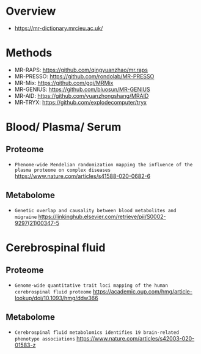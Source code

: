 # Overview
* https://mr-dictionary.mrcieu.ac.uk/

# Methods
* MR-RAPS: https://github.com/qingyuanzhao/mr.raps
* MR-PRESSO: https://github.com/rondolab/MR-PRESSO
* MR-Mix: https://github.com/gqi/MRMix
* MR-GENIUS: https://github.com/bluosun/MR-GENIUS
* MR-AID: https://github.com/yuanzhongshang/MRAID
* MR-TRYX: https://github.com/explodecomputer/tryx

# Blood/ Plasma/ Serum
## Proteome
* `Phenome-wide Mendelian randomization mapping the influence of the plasma proteome on complex diseases` https://www.nature.com/articles/s41588-020-0682-6
## Metabolome
* `Genetic overlap and causality between blood metabolites and migraine` https://linkinghub.elsevier.com/retrieve/pii/S0002-9297(21)00347-5

# Cerebrospinal fluid
## Proteome
* `Genome-wide quantitative trait loci mapping of the human cerebrospinal fluid proteome` https://academic.oup.com/hmg/article-lookup/doi/10.1093/hmg/ddw366
## Metabolome
* `Cerebrospinal fluid metabolomics identifies 19 brain-related phenotype associations` https://www.nature.com/articles/s42003-020-01583-z
